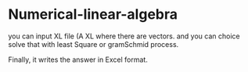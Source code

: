 # Numerical-linear-algebra

you can input XL file (A XL where there are vectors.
and you can choice solve that with least Square or gramSchmid process.

Finally, it writes the answer in Excel format.

